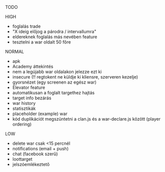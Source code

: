 TODO

HIGH

- foglalás trade
- "X ideig előjog a párodra / intervallumra"
- eldereknek foglalás más nevében feature
- tesztelni a war oldalt 50 főre


NORMAL
- apk
- Academy áttekintés
- nem a legújabb war oldalakon jelezze ezt ki
- insecure (!! regtokent ne küldje ki kliensre, szerveren kezelje)
- gyorsnézet (egy screenen az egész war)
- Elevator feature
- automatikusan a foglalt targethez hajtás
- target info bezárás
- war history
- statisztikák
- placeholder (example) war
- kód duplikációt megszüntetni a clan.js és a war-declare.js között (player ordering)

LOW
- delete war csak <15 percnél
- notifications (email + push)
- chat (facebook szerű)
- loottarget
- jelszóemlékeztető
